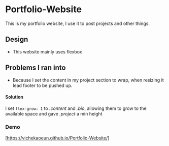 # Portfolio-Website
This is my portfolio website, I use it to post projects and other things.
## Design
- This website mainly uses flexbox
## Problems I ran into
- Because I set the content in my project section to wrap, when resizing it lead footer to be pushed up.
#### Solution
I set `flex-grow: 1` to *.content* and *.bio*, allowing them to grow to the available space and gave *.project* a min height
### Demo
[https://vichekaoeun.github.io/Portfolio-Website/]